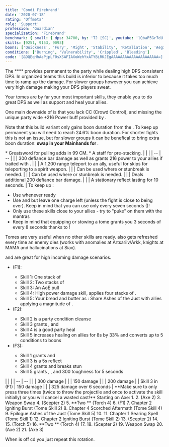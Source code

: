 ```yaml
---
title: 'Condi Firebrand'
date: '2020-07-18'
rating: 'Offmeta'
role: 'Support'
profession: 'Guardian'
specialization: 'Firebrand'
benchmark: { small: { dps: 34700, by: 'TJ [SC]', youtube: 'lQbaP5Gr7dU' } }
skills: [9251, 9153, 9093]
boons: ['Quickness', 'Fury', 'Might', 'Stability', 'Retaliation', 'Aegis']
conditions: ['Burning', 'Vulnerability', 'Crippled', 'Bleeding']
code: '[&DQEqHhAaPjpLF0sXSAFIAXoWehYxATYBiRKJEgAAAAAAAAAAAAAAAAAAAAA=]'
---
```


<Tabs>
<Tab title="Build">
The **<Specialization text="Condi Firebrand" name="firebrand"/>** provides permanent <Boon name="Quickness"/> to the party while dealing high DPS consistent DPS. In organized teams this build is inferior to <Specialization name="firebrand" text="Power Firebrand"/> because it takes too much time to ramp up the damage. For slower groups however you can achieve very high damage making your DPS players sweat. 

Your tomes are by far your most important skills, they enable you to do great DPS as well as support and heal your allies.

One main downside of <Specialization text="Condi Firebrand" name="firebrand"/> is that you lack CC (Crowd Control), and missing the unique party wide +216 Power buff provided by <Skill name="Bane Signet"/>.

<Divider text="Equipment"/>

Note that this build variant only gains boon duration from the <Item id="79722"/>. To keep up permanent <Boon name="Quickness"/> you will need to reach 24.6% boon duration. For shorter fights this is not an issue, but for slower groups it can be benefical to bring extra boon duration: **swap <Item id="24560"/>  in your Mainhands for <Item id="72339"/>**.

<Grid>
<GridItem sm="4">
<Armor weight="Heavy" helmAffix="Viper" helmRune="Balthazar" shouldersAffix="Sinister" shouldersRune="Balthazar" coatAffix="Grieving" coatRune="Balthazar" glovesAffix="Sinister" glovesRune="Balthazar" leggingsAffix="Viper" leggingsRune="Balthazar" bootsAffix="Grieving" bootsRune="Balthazar"/>
</GridItem>

<GridItem sm="4">
<Weapons weapon1MainType="Axe" weapon1MainAffix="Viper" weapon1MainSigil1="earth" weapon1OffType="Torch" weapon1OffAffix="Viper" weapon1OffSigil="Bursting" weapon2MainType="Scepter" weapon2MainAffix="Viper" weapon2MainSigil1="Earth" />

<Card title="Swap Weapons">
* Greatsword for pulling adds in 99 CM.
* A staff for <Boon name="might"/> pre-stacking.
</Card>
</GridItem>

<GridItem sm="4">
<BackAndTrinkets backItemAffix="Viper" accessory1Affix="Grieving" accessory2Affix="Viper" amuletAffix="Grieving" ring1Affix="Viper" ring2Affix="Viper"/>

<Consumables foodId="86997" utilityId="48917" infusionId="37130"/>

</GridItem>
</Grid>

<Divider text="Build"/>

<Grid>
<GridItem sm="7">
<Traits traits1="Radiance" traits1Selected="Right-Hand Strength, Radiant Fire, Amplified Wrath" traits2="Zeal" traits2Selected="Fiery Wrath, Kindled Zeal, Eternal Armory" traits3="Firebrand" traits3Selected="Liberators Vow, Stalwart Speed, Loremaster"/>
 
</GridItem>

<GridItem sm="5">
<Skills heal="Mantra of Solace" utility1="Sword of Justice" utility2="Mantra of Potence"  utility3="Signet of Wrath" elite="Feel My Wrath"/>

<Card title="Situational Skills">
| | |
| -- | -- |
| <Skill id="9093" size="big" disableText/> | 300 defiance bar damage as well as grants 216 power to your allies if traited with <Trait name="Perfectinscriptions"/>. |
| <Skill id="9246" size="big" disableText/> | A 1,200 range teleport to an ally, useful for skips for teleporting to a spirit weapon. |
| <Skill name="Hallowed Ground" size="big" disableText/> | Can be used where <Boon name="stability"/> or stunbreak is needed. |
| <Skill id="9153" size="big" disableText/> | Can be used where <Boon name="stability"/> or stunbreak is needed. |
| <Skill id="9125" size="big" disableText/> | Deals additional 200 defiance bar damage. |
| <Skill id="9251" size="big" disableText/> | A stationary reflect lasting for 10 seconds. |

</Card>
</GridItem>
</Grid>
</Tab>

<Tab title="Guide">
<Divider text="Details"/>

<Grid>
<GridItem sm="7">
<Card title="General Tips">
To keep up <Boon name="Quickness"/>:

- Use <Skill name="Feel My Wrath"/> whenever ready
- Use <Skill name="Restoring Reprieve"/> and <Skill name="Potent Haste"/> but leave one charge left (unless the fight is close to being over). Keep in mind that you can use <Skill name="Restoring Reprieve"/> only every seven seconds (<Trait name="liberatorsvow"/>)!
- Only use these skills close to your allies - try to "puke" on them with the mantras
- Keep in mind that equipping or stowing a tome grants you 3 seconds of <Boon name="quickness"/> every 8 seconds thanks to <Trait name="swift scholar"/>!

Tomes are very useful when no other skills are ready. <Skill name="Tome of Justice"/> also gets refreshed every time an enemy dies (works with anomalies at Artsariiv/Arkk, knights at MAMA and hallucinations at Siax).

<Skill name="Tome of Courage"/> and <Skill name="Tome of Resolve"/> are great for high incoming damage scenarios.

- <Skill name="Tome of Justice"/> (F1):
  - Skill 1: One stack of <Condition name="burning"/>
  - Skill 2: Two stacks of <Condition name="burning"/>
  - Skill 3: An AoE pull
  - Skill 4: High power damage skill, applies four stacks of <Condition name="burning"/>.
  - Skill 5: Your bread and butter as <Specialization text="Condi Firebrand" name="firebrand"/>: Share Ashes of the Just with allies applying a magnitude of <Condition name="burning"/>.
- <Skill name="Tome of Resolve"/> (F2):
  - Skill 2 is a party condition cleanse
  - Skill 3 grants <Boon name="Vigor"/>, <Boon name="Regeneration"/> and <Boon name="Swiftness"/>
  - Skill 4 is a good party heal
  - Skill 5 increases healing on allies for 8s by 33% and converts up to 5 conditions to boons
- <Skill name="Tome of Courage"/> (F3):
  - Skill 1 grants <Boon name="Stability"/> and <Boon name="Swiftness"/>
  - Skill 3 is a 5s reflect
  - Skill 4 grants <Boon name="resistance"/> and breaks stun
  - Skill 5 grants <Boon name="Aegis"/>, <Boon name="Protection"/>, <Boon name="Stability"/> and 300 toughness for 5 seconds

</Card>
</GridItem>

<GridItem sm="5">
<Card title="Defiance Bar Damage">
| | |
| -- | -- |
| <Skill id="9093"/> | 300 damage |
| <Skill id="45402"/> | 150 damage |
| <Skill name="Hammer of Wisdom"/> | 200 damage |
| Skill 3 in <Skill name="Tome of Justice"/> (F1) | 150 damage |
| <Skill name="Chains of light"/> | 325 damage over 6 seconds |
</Card>
<Card title="Rotation">
<Message>
**Make sure to only press <Skill id="9089"/> three times (twice to throw the projectile and once to activate the skill initially) or you will cancel a wasted cast!**
</Message>
Starting on Axe:
1. <Skill name="Sword of Justice"/>
2. <Skill name="Symbol of Vengeance"/> (Axe 2)
3. Weapon Swap
4. <Skill name="Symbol of Punishment"/> (Scepter 2)
5. **Two <Skill id="9089"/>** (Torch 4)
6. <Skill name="Tome of Justice"/> (F1)
7. Chapter 2 Igniting Burst (Tome Skill 2)
8. Chapter 4 Scorched Aftermath (Tome Skill 4)
9. Epilogue Ashes of the Just (Tome Skill 5)
10. <Skill name="Sword of Justice"/>
11. Chapter 1 Searing Spell (Tome Skill 1)
12. Chapter 2 Igniting Burst (Tome Skill 2)
13. <Skill name="Symbol of Punishment"/> (Scepter 2)
14. <Skill name="Sword of Justice"/>
15. <Skill name="Cleansing Flame"/> (Torch 5)
16. **Two <Skill id="9089"/>** (Torch 4)
17. <Skill name="Sword of Justice"/>
18. <Skill name="Symbol of Punishment"/> (Scepter 2)
19. Weapon Swap
20. <Skill name="Symbol of Vengeance"/> (Axe 2)
21. <Skill name="Blazing Edge"/> (Axe 3)

When <Skill name="Tome of Justice"/> is off cd you just repeat this rotation.
</Card>
</GridItem>
</Grid>
</Tab>
</Tabs>
